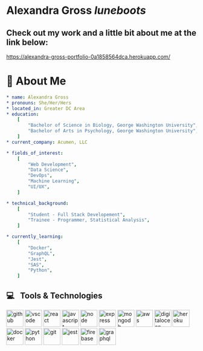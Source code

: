 
# Alexandra Gross *luneboots* 

## Check out my work and a little bit about me at the link below:
https://alexandra-gross-portfolio-0a1858564dca.herokuapp.com/

# 👋 About Me

```yaml
* name: Alexandra Gross
* pronouns: She/Her/Hers
* located_in: Greater DC Area
* education:
    [
        "Bachelor of Science in Biology, George Washington University",
        "Bachelor of Arts in Psychology, George Washington University",
    ]
* current_company: Acumen, LLC

* fields_of_interest:
    [
        "Web Development",
        "Data Science",
        "DevOps",
        "Machine Learning",
        "UI/UX",
    ]

* technical_background:
    [
        "Student - Full Stack Developement",
        "Trainee - Programmer, Statistical Analysis",
    ]

* currently_learning:
    [
        "Docker",
        "GraphQL",
        "Jest",
        "SAS",
        "Python",
    ]

```

<h2> 💻 &nbsp; Tools & Technologies </h2>
<p align="left">
<img src="https://cdn.jsdelivr.net/gh/devicons/devicon/icons/github/github-original.svg" alt="github" width="45" height="45" />
<img src="https://cdn.jsdelivr.net/gh/devicons/devicon/icons/vscode/vscode-original.svg" alt="vscode" width="45" height="45"/>
<img src="https://cdn.jsdelivr.net/gh/devicons/devicon/icons/react/react-original-wordmark.svg" alt="react" width="45" height="45"/>
<img src="https://cdn.jsdelivr.net/gh/devicons/devicon/icons/javascript/javascript-original.svg" alt="javascript" width="45" height="45"/>
<img src="https://cdn.jsdelivr.net/gh/devicons/devicon/icons/nodejs/nodejs-original-wordmark.svg" alt="node" width="45" height="45"/>
<img src="https://cdn.jsdelivr.net/gh/devicons/devicon/icons/express/express-original-wordmark.svg" alt="express" width="45" height="45"/>
<img src="https://cdn.jsdelivr.net/gh/devicons/devicon/icons/mongodb/mongodb-original-wordmark.svg" alt="mongodb" width="45" height="45"/>
<img src="https://cdn.jsdelivr.net/gh/devicons/devicon/icons/amazonwebservices/amazonwebservices-original.svg" alt="aws" width="45" height="45"/>
<img src="https://cdn.jsdelivr.net/gh/devicons/devicon/icons/digitalocean/digitalocean-original.svg" alt="digitalocean" width="45" height="45"/>
<img src="https://cdn.jsdelivr.net/gh/devicons/devicon/icons/heroku/heroku-plain-wordmark.svg" alt="heroku" width="45" height="45"/>
<img src="https://cdn.jsdelivr.net/gh/devicons/devicon/icons/docker/docker-original-wordmark.svg" alt="docker" width="45" height="45"/>
<img src="https://cdn.jsdelivr.net/gh/devicons/devicon/icons/python/python-original.svg" alt="python" width="45" height="45" />
<img src="https://cdn.jsdelivr.net/gh/devicons/devicon/icons/git/git-original.svg" alt="git" width="45" height="45" />
<img src="https://cdn.jsdelivr.net/gh/devicons/devicon/icons/jest/jest-plain.svg" alt="jest" width="45" height="45" />
<img src="https://cdn.jsdelivr.net/gh/devicons/devicon/icons/firebase/firebase-plain-wordmark.svg" alt="firebase" width="45" height="45" />
<img src="https://cdn.jsdelivr.net/gh/devicons/devicon/icons/graphql/graphql-plain.svg" alt="graphql" width="45" height="45"/>
</p>




